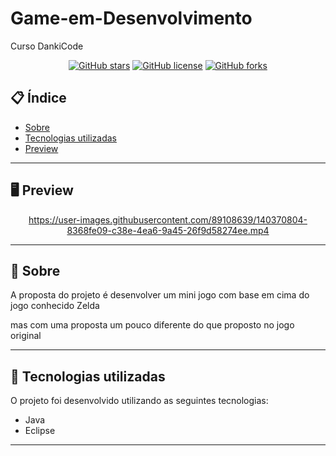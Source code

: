 # Game-em-Desenvolvimento
Curso DankiCode
<div align="center">


[![GitHub stars](https://img.shields.io/github/stars/Sirvook/ToDo_ListApp)](https://github.com/Sirvook/ToDo_ListApp/stargazers)<space> <space>[![GitHub license](https://img.shields.io/github/license/Sirvook/ToDo_ListApp)](https://github.com/Sirvook/ToDo_ListApp/blob/master/LICENSE
)<space> <space>[![GitHub forks](https://img.shields.io/github/forks/Sirvook/ToDo_ListApp)](https://github.com/henriqtm1/ToDo_ListApp/network/members)

</div>

## 📋 Índice

- [Sobre](#-Sobre)
- [Tecnologias utilizadas](#-Tecnologias-utilizadas)
- [Preview](#-Preview)

---

## 🖥 Preview 

<div align="center">

 
https://user-images.githubusercontent.com/89108639/140370804-8368fe09-c38e-4ea6-9a45-26f9d58274ee.mp4


</div>

---

## 📖 Sobre 

A proposta do projeto é desenvolver um mini jogo com base em cima do jogo conhecido Zelda 

mas com uma proposta um pouco diferente do que proposto no jogo original

--- 

## 🚀 Tecnologias utilizadas

O projeto foi desenvolvido utilizando as seguintes tecnologias:

- Java
- Eclipse

---
